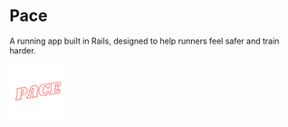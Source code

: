 # Pace

A running app built in Rails, designed to help runners feel safer and train harder.

<img src="app/assets/images/pace-logo.png" width="100" height="100">

